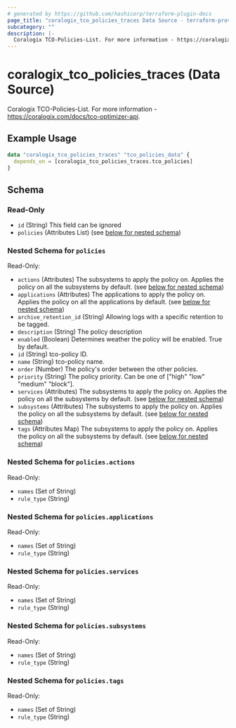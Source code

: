 ```yaml
---
# generated by https://github.com/hashicorp/terraform-plugin-docs
page_title: "coralogix_tco_policies_traces Data Source - terraform-provider-coralogix"
subcategory: ""
description: |-
  Coralogix TCO-Policies-List. For more information - https://coralogix.com/docs/tco-optimizer-api.
---
```


# coralogix_tco_policies_traces (Data Source)

Coralogix TCO-Policies-List. For more information - https://coralogix.com/docs/tco-optimizer-api.

## Example Usage

```terraform
data "coralogix_tco_policies_traces" "tco_policies_data" {
  depends_on = [coralogix_tco_policies_traces.tco_policies]
}
```

<!-- schema generated by tfplugindocs -->
## Schema

### Read-Only

- `id` (String) This field can be ignored
- `policies` (Attributes List) (see [below for nested schema](#nestedatt--policies))

<a id="nestedatt--policies"></a>
### Nested Schema for `policies`

Read-Only:

- `actions` (Attributes) The subsystems to apply the policy on. Applies the policy on all the subsystems by default. (see [below for nested schema](#nestedatt--policies--actions))
- `applications` (Attributes) The applications to apply the policy on. Applies the policy on all the applications by default. (see [below for nested schema](#nestedatt--policies--applications))
- `archive_retention_id` (String) Allowing logs with a specific retention to be tagged.
- `description` (String) The policy description
- `enabled` (Boolean) Determines weather the policy will be enabled. True by default.
- `id` (String) tco-policy ID.
- `name` (String) tco-policy name.
- `order` (Number) The policy's order between the other policies.
- `priority` (String) The policy priority. Can be one of ["high" "low" "medium" "block"].
- `services` (Attributes) The subsystems to apply the policy on. Applies the policy on all the subsystems by default. (see [below for nested schema](#nestedatt--policies--services))
- `subsystems` (Attributes) The subsystems to apply the policy on. Applies the policy on all the subsystems by default. (see [below for nested schema](#nestedatt--policies--subsystems))
- `tags` (Attributes Map) The subsystems to apply the policy on. Applies the policy on all the subsystems by default. (see [below for nested schema](#nestedatt--policies--tags))

<a id="nestedatt--policies--actions"></a>
### Nested Schema for `policies.actions`

Read-Only:

- `names` (Set of String)
- `rule_type` (String)


<a id="nestedatt--policies--applications"></a>
### Nested Schema for `policies.applications`

Read-Only:

- `names` (Set of String)
- `rule_type` (String)


<a id="nestedatt--policies--services"></a>
### Nested Schema for `policies.services`

Read-Only:

- `names` (Set of String)
- `rule_type` (String)


<a id="nestedatt--policies--subsystems"></a>
### Nested Schema for `policies.subsystems`

Read-Only:

- `names` (Set of String)
- `rule_type` (String)


<a id="nestedatt--policies--tags"></a>
### Nested Schema for `policies.tags`

Read-Only:

- `names` (Set of String)
- `rule_type` (String)
